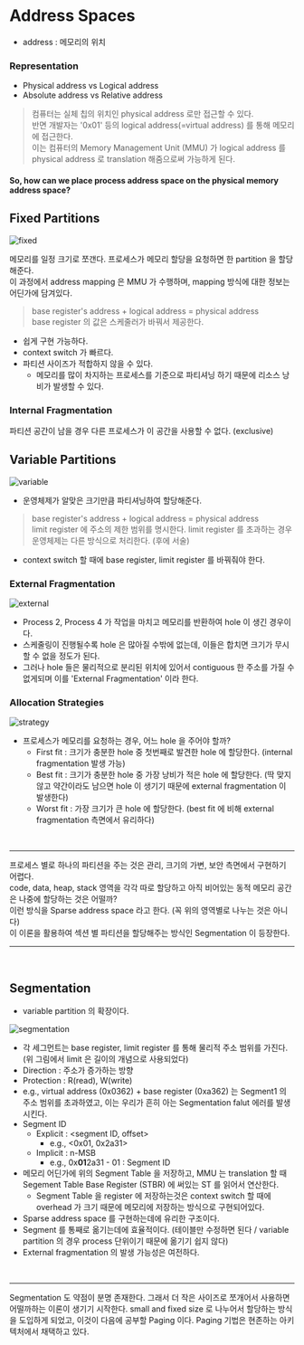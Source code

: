 # Address Spaces

* address : 메모리의 위치

### Representation

* Physical address vs Logical address
* Absolute address vs Relative address

> 컴퓨터는 실체 칩의 위치인 physical address 로만 접근할 수 있다.  
> 반면 개발자는 '0x01' 등의 logical address(=virtual address) 를 통해 메모리에 접근한다.  
> 이는 컴퓨터의 Memory Management Unit (MMU) 가 logical address 를 physical address 로 translation 해줌으로써 가능하게 된다.

#### So, how can we place process address space on the physical memory address space?

## Fixed Partitions

![fixed](https://user-images.githubusercontent.com/48989903/145200492-2c53ba55-1eae-49a0-8259-948895d4c214.png)

메모리를 일정 크기로 쪼갠다. 프로세스가 메모리 할당을 요청하면 한 partition 을 할당해준다.  
이 과정에서 address mapping 은 MMU 가 수행하며, mapping 방식에 대한 정보는 어딘가에 담겨있다.  

> base register's address + logical address = physical address  
> base register 의 값은 스케줄러가 바꿔서 제공한다.

* 쉽게 구현 가능하다.
* context switch 가 빠르다.
* 파티션 사이즈가 적합하지 않을 수 있다.
  * 메모리를 많이 차지하는 프로세스를 기준으로 파티셔닝 하기 때문에 리소스 낭비가 발생할 수 있다.

### Internal Fragmentation 

파티션 공간이 남을 경우 다른 프로세스가 이 공간을 사용할 수 없다. (exclusive)

## Variable Partitions

![variable](https://user-images.githubusercontent.com/48989903/145207132-c4b95f4d-4dab-476e-879d-e35260b8dd31.png)

* 운영체제가 알맞은 크기만큼 파티셔닝하여 할당해준다.

> base register's address + logical address = physical address  
> limit register 에 주소의 제한 범위를 명시한다.
> limit register 를 초과하는 경우 운영체제는 다른 방식으로 처리한다. (후에 서술)

* context switch 할 때에 base register, limit register 를 바꿔줘야 한다.

### External Fragmentation 

![external](https://user-images.githubusercontent.com/48989903/145207420-fafcd7e1-d168-44c0-9b35-19250a560453.png)

* Process 2, Process 4 가 작업을 마치고 메모리를 반환하여 hole 이 생긴 경우이다.
* 스케줄링이 진행될수록 hole 은 많아질 수밖에 없는데, 이들은 합치면 크기가 무시할 수 없을 정도가 된다.
* 그러나 hole 들은 물리적으로 분리된 위치에 있어서 contiguous 한 주소를 가질 수 없게되며 이를 'External Fragmentation' 이라 한다.

### Allocation Strategies

![strategy](https://user-images.githubusercontent.com/48989903/145207939-8db0ae57-3243-4002-8ea0-d59b5c6297f5.png)

* 프로세스가 메모리를 요청하는 경우, 어느 hole 을 주어야 할까?
  * First fit : 크기가 충분한 hole 중 첫번째로 발견한 hole 에 할당한다. (internal fragmentation 발생 가능)
  * Best fit : 크기가 충분한 hole 중 가장 낭비가 적은 hole 에 할당한다. (딱 맞지 않고 약간이라도 남으면 hole 이 생기기 때문에 external fragmentation 이 발생한다)
  * Worst fit : 가장 크기가 큰 hole 에 할당한다. (best fit 에 비해 external fragmentation 측면에서 유리하다)

<br/>
<hr>

프로세스 별로 하나의 파티션을 주는 것은 관리, 크기의 가변, 보안 측면에서 구현하기 어렵다.  
code, data, heap, stack 영역을 각각 따로 할당하고 아직 비어있는 동적 메모리 공간은 나중에 할당하는 것은 어떨까?  
이런 방식을 Sparse address space 라고 한다. (꼭 위의 영역별로 나누는 것은 아니다)  
이 이론을 활용하여 섹션 별 파티션을 할당해주는 방식인 Segmentation 이 등장한다.

<hr>
<br/>

## Segmentation

* variable partition 의 확장이다.

![segmentation](https://user-images.githubusercontent.com/48989903/145210483-0b98f363-7c56-47c4-b931-cf24949ce63b.png)

* 각 세그먼트는 base register, limit register 를 통해 물리적 주소 범위를 가진다. (위 그림에서 limit 은 길이의 개념으로 사용되었다)
* Direction : 주소가 증가하는 방향
* Protection : R(read), W(write)
* e.g., virtual address (0x0362) + base register (0xa362) 는 Segment1 의 주소 범위를 초과하였고, 이는 우리가 흔히 아는 Segmentation falut 에러를 발생시킨다.
* Segment ID
  * Explicit : <segment ID, offset>
    * e.g., <0x01, 0x2a31>
  * Implicit : n-MSB
    * e.g., 0x<b>01</b>2a31 - 01 : Segment ID
* 메모리 어딘가에 위의 Segment Table 을 저장하고, MMU 는 translation 할 때 Segement Table Base Register (STBR) 에 써있는 ST 를 읽어서 연산한다.
  * Segment Table 을 register 에 저장하는것은 context switch 할 때에 overhead 가 크기 때문에 메모리에 저장하는 방식으로 구현되어있다.
* Sparse address space 를 구현하는데에 유리한 구조이다.
* Segment 를 통째로 옮기는데에 효율적이다. (테이블만 수정하면 된다 / variable partition 의 경우 process 단위이기 때문에 옮기기 쉽지 않다)
* External fragmentation 의 발생 가능성은 여전하다.

<br/>
<hr>
Segmentation 도 약점이 분명 존재한다. 그래서 더 작은 사이즈로 쪼개어서 사용하면 어떨까하는 이론이 생기기 시작한다.  
small and fixed size 로 나누어서 할당하는 방식을 도입하게 되었고, 이것이 다음에 공부할 Paging 이다.  
Paging 기법은 현존하는 아키텍처에서 채택하고 있다.
